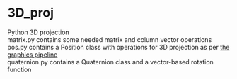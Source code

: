 # 3D_proj
Python 3D projection    
matrix.py contains some needed matrix and column vector operations  
pos.py contains a Position class with operations for 3D projection as per <a href="https://en.wikipedia.org/wiki/Graphics_pipeline">the graphics pipeline</a>  
quaternion.py contains a Quaternion class and a vector-based rotation function
